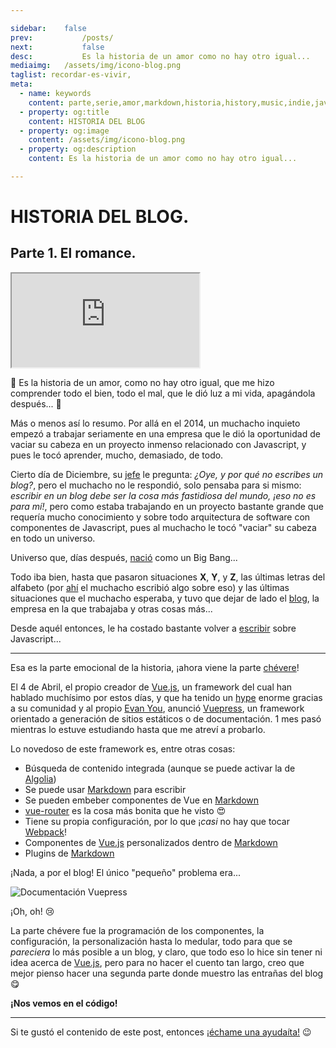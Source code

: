 ```yaml
---

sidebar:	false
prev:			/posts/
next:			false
desc:			Es la historia de un amor como no hay otro igual...
mediaimg:	/assets/img/icono-blog.png
taglist: recordar-es-vivir,
meta:
  - name: keywords
    content: parte,serie,amor,markdown,historia,history,music,indie,javascript,list,vuepress,vue
  - property: og:title
    content: HISTORIA DEL BLOG
  - property: og:image
    content: /assets/img/icono-blog.png
  - property: og:description
    content: Es la historia de un amor como no hay otro igual...

---
```


# HISTORIA DEL BLOG.

## Parte 1. El romance.

<iframe src="https://www.youtube.com/embed/shYVwUFPZy0?start=21" allowfullscreen></iframe>

:musical_note: Es la historia de un amor, como no hay otro igual, que me hizo
comprender todo el bien, todo el mal, que le dió luz a mi vida, apagándola
después... :musical_note:

Más o menos así lo resumo. Por allá en el 2014, un muchacho inquieto empezó
a trabajar seriamente en una empresa que le dió la oportunidad de vaciar su
cabeza en un proyecto inmenso relacionado con Javascript, y pues le tocó
aprender, mucho, demasiado, de todo.

Cierto día de Diciembre, su [jefe][2] le pregunta: _¿Oye, y por qué no escribes
un blog?_, pero el muchacho no le respondió, solo pensaba para si mismo:
_escribir en un blog debe ser la cosa más fastidiosa del mundo, ¡eso no es para
mí!_, pero como estaba trabajando en un proyecto bastante grande que requería
mucho conocimiento y sobre todo arquitectura de software con componentes de
Javascript, pues al muchacho le tocó "vaciar" su cabeza en todo un universo.

Universo que, días después, [nació][1] como un Big Bang...

Todo iba bien, hasta que pasaron situaciones **X**, **Y**, y **Z**, las últimas
letras del alfabeto (por [ahí][3] el muchacho escribió algo sobre eso) y las
últimas situaciones que el muchacho esperaba, y tuvo que dejar de lado el
[blog][4], la empresa en la que trabajaba y otras cosas más...

Desde aquél entonces, le ha costado bastante volver a [escribir][5] sobre
Javascript...

<hr>

Esa es la parte emocional de la historia, ¡ahora viene la parte [chévere][6]!

El 4 de Abril, el propio creador de [Vue.js][7], un framework del cual han
hablado muchísimo por estos días, y que ha tenido un [hype][8] enorme gracias a
su comunidad y al propio [Evan You][9], anunció [Vuepress][10], un framework
orientado a generación de sitios estáticos o de documentación. 1 mes pasó
mientras lo estuve estudiando hasta que me atreví a probarlo.

Lo novedoso de este framework es, entre otras cosas:
+ Búsqueda de contenido integrada (aunque se puede activar la de [Algolia][11])
+ Se puede usar [Markdown][12] para escribir
+ Se pueden embeber componentes de Vue en [Markdown][12]
+ [vue-router][13] es la cosa más bonita que he visto :heart_eyes:
+ Tiene su propia configuración, por lo que ¡_casi_ no hay que tocar
[Webpack][14]!
+ Componentes de [Vue.js][7] personalizados dentro de [Markdown][12]
+ Plugins de [Markdown][12]

¡Nada, a por el blog! El único "pequeño" problema era...

![Documentación Vuepress](/assets/img/about-vuepress.png)

¡Oh, oh! :cry:

La parte chévere fue la programación de los componentes, la configuración, la
personalización hasta lo medular, todo para que se _pareciera_ lo más posible a
un blog, y claro, que todo eso lo hice sin tener ni idea acerca de [Vue.js][7],
pero para no hacer el cuento tan largo, creo que mejor pienso hacer una segunda
parte donde muestro las entrañas del blog :yum:

**¡Nos vemos en el código!**

<hr>

Si te gustó el contenido de este post, entonces [¡échame una ayudaíta!][100]
:wink:

<tag-list :tagstring="$page.frontmatter.taglist"></tag-list>

[1]: https://jotaeseymas.wordpress.com
[2]: https://blog.crespo.org.ve/
[3]: https://jotaeseymas.surge.sh/posts/2018/05/03/alfabeto-de-javascript.html/
[4]: https://jotaeseymas.wordpress.com/2017/01/01/primer-post-del-ano-feliz-ano-nuevo/
[5]: https://www.linkedin.com/in/jhonygrillet/detail/recent-activity/posts/
[6]: https://www.urbandictionary.com/define.php?term=chevere
[7]: https://vuejs.org/
[8]: https://www.urbandictionary.com/define.php?term=hype
[9]: https://github.com/yyx990803
[10]: https://vuepress.vuejs.org/
[11]: https://www.algolia.com/
[12]: http://markdown-it.github.io/
[13]: https://router.vuejs.org/en/
[14]: https://webpack.js.org/
[100]: /ayuda/

